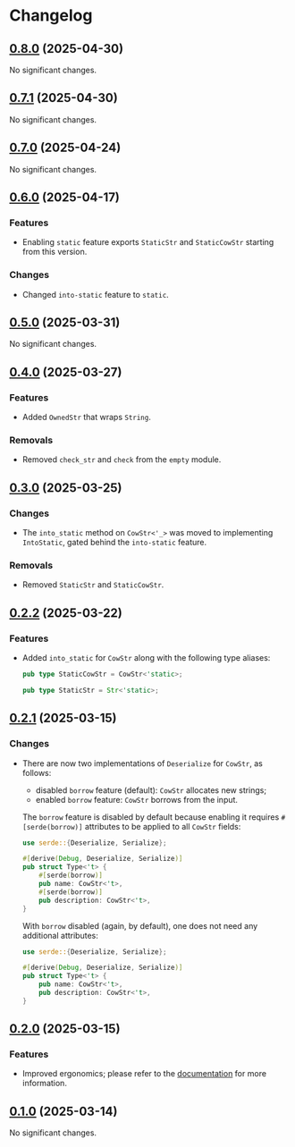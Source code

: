 # Changelog

<!-- changelogging: start -->

## [0.8.0](https://github.com/nekitdev/non-empty-str/tree/v0.8.0) (2025-04-30)

No significant changes.

## [0.7.1](https://github.com/nekitdev/non-empty-str/tree/v0.7.1) (2025-04-30)

No significant changes.

## [0.7.0](https://github.com/nekitdev/non-empty-str/tree/v0.7.0) (2025-04-24)

No significant changes.

## [0.6.0](https://github.com/nekitdev/non-empty-str/tree/v0.6.0) (2025-04-17)

### Features

- Enabling `static` feature exports `StaticStr` and `StaticCowStr` starting from this version.

### Changes

- Changed `into-static` feature to `static`.

## [0.5.0](https://github.com/nekitdev/non-empty-str/tree/v0.5.0) (2025-03-31)

No significant changes.

## [0.4.0](https://github.com/nekitdev/non-empty-str/tree/v0.4.0) (2025-03-27)

### Features

- Added `OwnedStr` that wraps `String`.

### Removals

- Removed `check_str` and `check` from the `empty` module.

## [0.3.0](https://github.com/nekitdev/non-empty-str/tree/v0.3.0) (2025-03-25)

### Changes

- The `into_static` method on `CowStr<'_>` was moved to implementing `IntoStatic`,
  gated behind the `into-static` feature.

### Removals

- Removed `StaticStr` and `StaticCowStr`.

## [0.2.2](https://github.com/nekitdev/non-empty-str/tree/v0.2.2) (2025-03-22)

### Features

- Added `into_static` for `CowStr` along with the following type aliases:

  ```rust
  pub type StaticCowStr = CowStr<'static>;

  pub type StaticStr = Str<'static>;
  ```

## [0.2.1](https://github.com/nekitdev/non-empty-str/tree/v0.2.1) (2025-03-15)

### Changes

- There are now two implementations of `Deserialize` for `CowStr`, as follows:

  - disabled `borrow` feature (default): `CowStr` allocates new strings;
  - enabled `borrow` feature: `CowStr` borrows from the input.

  The `borrow` feature is disabled by default because enabling it requires
  `#[serde(borrow)]` attributes to be applied to all `CowStr` fields:

  ```rust
  use serde::{Deserialize, Serialize};

  #[derive(Debug, Deserialize, Serialize)]
  pub struct Type<'t> {
      #[serde(borrow)]
      pub name: CowStr<'t>,
      #[serde(borrow)]
      pub description: CowStr<'t>,
  }
  ```

  With `borrow` disabled (again, by default), one does not need any additional attributes:

  ```rust
  use serde::{Deserialize, Serialize};

  #[derive(Debug, Deserialize, Serialize)]
  pub struct Type<'t> {
      pub name: CowStr<'t>,
      pub description: CowStr<'t>,
  }
  ```

## [0.2.0](https://github.com/nekitdev/non-empty-str/tree/v0.2.0) (2025-03-15)

### Features

- Improved ergonomics; please refer to the [documentation](https://docs.rs/non-empty-str)
  for more information.

## [0.1.0](https://github.com/nekitdev/non-empty-str/tree/v0.1.0) (2025-03-14)

No significant changes.
